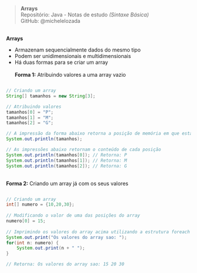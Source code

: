 > **Arrays**  
> Repositório: Java - Notas de estudo *(Sintaxe Básica)*    
> GitHub: @michelelozada
&nbsp;
     
&nbsp;     
**Arrays**  
 - Armazenam sequencialmente dados do mesmo tipo  
 - Podem ser unidimensionais e multidimensionais  
 - Há duas formas para se criar um array  
&nbsp;
&nbsp;   
**Forma 1:** Atribuindo valores a uma array vazio
```java

// Criando um array 
String[] tamanhos = new String[3];

// Atribuindo valores
tamanhos[0] = "P";
tamanhos[1] = "M";
tamanhos[2] = "G";

// A impressão da forma abaixo retorna a posição de memória em que está salvo o array
System.out.println(tamanhos);

// As impressões abaixo retornam o conteúdo de cada posição
System.out.println(tamanhos[0]); // Retorna: P
System.out.println(tamanhos[1]); // Retorna: M
System.out.println(tamanhos[2]); // Retorna: G
```
&nbsp;
&nbsp;   
**Forma 2:** Criando um array já com os seus valores
```java

// Criando um array
int[] numero = {10,20,30};
		
// Modificando o valor de uma das posições do array
numero[0] = 15;
		
// Imprimindo os valores do array acima utilizando a estrutura foreach
System.out.print("Os valores do array sao: ");
for(int n: numero) {
	System.out.print(n + " ");			
}

// Retorna: Os valores do array sao: 15 20 30 
```